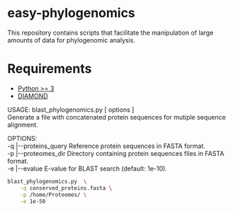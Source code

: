 # easy-phylogenomics
This repository contains scripts that facilitate the manipulation of large amounts of data for phylogenomic analysis.

# Requirements #

- [Python >= 3](https://www.python.org/downloads/)
- [DIAMOND](https://github.com/bbuchfink/diamond) 


USAGE:  blast_phylogenomics.py [ options ]\
Generate a file with concatenated protein sequences for mutiple sequence alignment.
  
OPTIONS:\
  -q |--proteins_query	Reference protein sequences in FASTA format.\
  -p |--proteomes_dir	Directory containing protein sequences files in FASTA format.\
  -e |--evalue		E-value for BLAST search (default: 1e-10).

```bash
blast_phylogenomics.py  \
	-q conserved_proteins.fasta \
	-p /home/Proteomes/ \
	-e 1e-50
```
